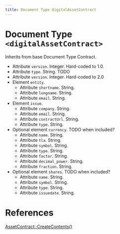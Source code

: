 ```yaml
---
title: Document Type digitalAssetContract
---
```


# Document Type `<digitalAssetContract>`

Inherits from base Document Type Contract.

* Attribute `version`. Integer. Hard-coded to 1.0.
* Attribute `type`. String. TODO
* Attribute `version`. Integer. Hard-coded to 2.0
* Element `entity`.
    * Attribute `shortname`. String.
    * Attribute `longname`. String.
    * Attribute `email`. String.
* Element `issue`.
    * Attribute `company`. String.
    * Attribute `email`. String.
    * Attribute `contractUrl`. String.
    * Attribute `type`. String.
* Optional element `currency`. TODO when included?
    * Attribute `name`. String.
    * Attribute `tla`. String.
    * Attribute `symbol`. String.
    * Attribute `type`. String.
    * Attribute `factor`. String.
    * Attribute `decimal_power`. String.
    * Attribute `fraction`. String.
* Optional element `shares`. TODO when included?
    * Attribute `name`. String.
    * Attribute `symbol`. String.
    * Attribute `type`. String.
    * Attribute `issuedate`. String.

# References
[AssetContract::CreateContents()](https://github.com/Open-Transactions/opentxs/blob/be111238c0feb569462b2e710e7570c00aa3d8db/src/core/AssetContract.cpp#L776)
